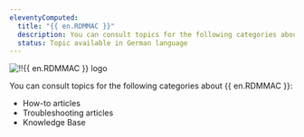 ```yaml
---
eleventyComputed:
  title: "{{ en.RDMMAC }}"
  description: You can consult topics for the following categories about {{ en.RDMMAC }}':' How-to articles, Troubleshooting articles and Knowledge Base
  status: Topic available in German language
---
```

![!!{{ en.RDMMAC }} logo](https://cdnweb.devolutions.net/images/projects/remote-desktop-manager/logos/remote-desktop-manager-color-shadow.svg)

You can consult topics for the following categories about {{ en.RDMMAC }}:

* How-to articles
* Troubleshooting articles
* Knowledge Base
